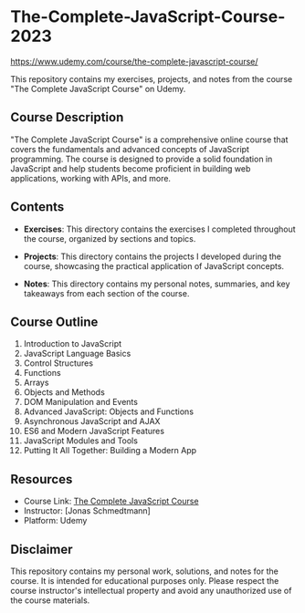 # The-Complete-JavaScript-Course-2023

https://www.udemy.com/course/the-complete-javascript-course/

This repository contains my exercises, projects, and notes from the course "The Complete JavaScript Course" on Udemy.

## Course Description

"The Complete JavaScript Course" is a comprehensive online course that covers the fundamentals and advanced concepts of JavaScript programming. The course is designed to provide a solid foundation in JavaScript and help students become proficient in building web applications, working with APIs, and more.

## Contents

- **Exercises**: This directory contains the exercises I completed throughout the course, organized by sections and topics.

- **Projects**: This directory contains the projects I developed during the course, showcasing the practical application of JavaScript concepts.

- **Notes**: This directory contains my personal notes, summaries, and key takeaways from each section of the course.

## Course Outline

1. Introduction to JavaScript
2. JavaScript Language Basics
3. Control Structures
4. Functions
5. Arrays
6. Objects and Methods
7. DOM Manipulation and Events
8. Advanced JavaScript: Objects and Functions
9. Asynchronous JavaScript and AJAX
10. ES6 and Modern JavaScript Features
11. JavaScript Modules and Tools
12. Putting It All Together: Building a Modern App

## Resources

- Course Link: [The Complete JavaScript Course](https://www.udemy.com/course/the-complete-javascript-course/)
- Instructor: [Jonas Schmedtmann]
- Platform: Udemy

## Disclaimer

This repository contains my personal work, solutions, and notes for the course. It is intended for educational purposes only. Please respect the course instructor's intellectual property and avoid any unauthorized use of the course materials.
